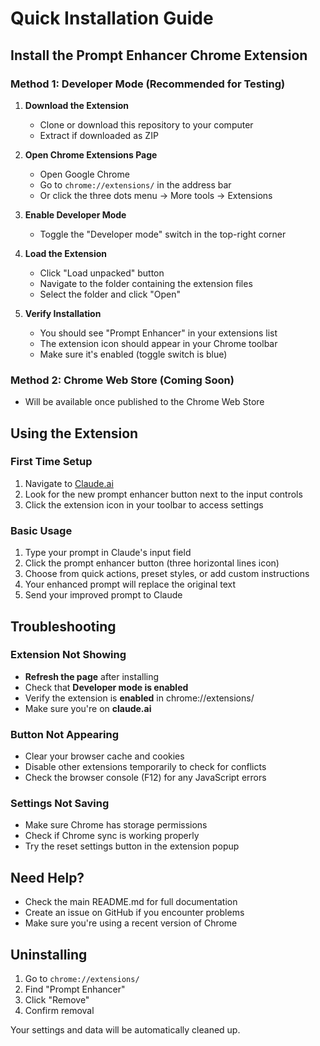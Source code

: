 # Quick Installation Guide

## Install the Prompt Enhancer Chrome Extension

### Method 1: Developer Mode (Recommended for Testing)

1. **Download the Extension**
   - Clone or download this repository to your computer
   - Extract if downloaded as ZIP

2. **Open Chrome Extensions Page**
   - Open Google Chrome
   - Go to `chrome://extensions/` in the address bar
   - Or click the three dots menu → More tools → Extensions

3. **Enable Developer Mode**
   - Toggle the "Developer mode" switch in the top-right corner

4. **Load the Extension**
   - Click "Load unpacked" button
   - Navigate to the folder containing the extension files
   - Select the folder and click "Open"

5. **Verify Installation**
   - You should see "Prompt Enhancer" in your extensions list
   - The extension icon should appear in your Chrome toolbar
   - Make sure it's enabled (toggle switch is blue)

### Method 2: Chrome Web Store (Coming Soon)
- Will be available once published to the Chrome Web Store

## Using the Extension

### First Time Setup
1. Navigate to [Claude.ai](https://claude.ai)
2. Look for the new prompt enhancer button next to the input controls
3. Click the extension icon in your toolbar to access settings

### Basic Usage
1. Type your prompt in Claude's input field
2. Click the prompt enhancer button (three horizontal lines icon)
3. Choose from quick actions, preset styles, or add custom instructions
4. Your enhanced prompt will replace the original text
5. Send your improved prompt to Claude

## Troubleshooting

### Extension Not Showing
- **Refresh the page** after installing
- Check that **Developer mode is enabled**
- Verify the extension is **enabled** in chrome://extensions/
- Make sure you're on **claude.ai**

### Button Not Appearing
- Clear your browser cache and cookies
- Disable other extensions temporarily to check for conflicts
- Check the browser console (F12) for any JavaScript errors

### Settings Not Saving
- Make sure Chrome has storage permissions
- Check if Chrome sync is working properly
- Try the reset settings button in the extension popup

## Need Help?

- Check the main README.md for full documentation
- Create an issue on GitHub if you encounter problems
- Make sure you're using a recent version of Chrome

## Uninstalling

1. Go to `chrome://extensions/`
2. Find "Prompt Enhancer"
3. Click "Remove"
4. Confirm removal

Your settings and data will be automatically cleaned up. 